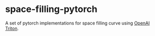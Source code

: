 # space-filling-pytorch

A set of pytorch implementations for space filling curve using [OpenAI Triton](https://github.com/triton-lang/triton).
